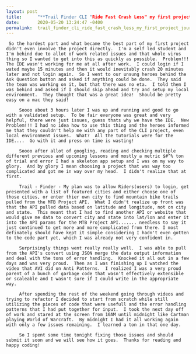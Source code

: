 ```yaml
---
layout: post
title:      "**Trail Finder CLI "Ride Fast Crash Less" my first project journey.**"
date:       2020-05-20 13:24:47 -0400
permalink:  trail_finder_cli_ride_fast_crash_less_my_first_project_journey
---
```



     So the hardest part and what became the best part of my first project didn't even involve the project directly.  I'm a self led student and I'm behind due to allot of work related issues and that whole virus thing so I wanted to get into this as quickly as possible.  Problem!!!  The IDE wasn't working for me at all after work.  I could login if I wated maybe 15 minutes and then it would inevitably crash 20 minutes later and not login again.  So I went to our unsung heroes behind the Ask Question button and asked if anything could be done.  They said the team was working on it, but that there was no eta.  I told them I was behind and asked if I should skip ahead and try and setup my local environment.  They thought that was a great idea!  Should be pretty easy on a mac they said!
		 
		 Soooo about 3 hours later I was up and running and good to go with a validated setup.  To be fair everyone was great and very helpful, there were just issues, guess thats why we have the IDE.  New Problem!!! I had no idea how to use this thing and the heroes informed me that they couldn't help me with any part of the CLI project, even local environment issues.  What?  All the tutorials were for the IDE....  Go with it and press on time is wasting!
		 
		 Soooo after allot of googling, reading and checking multiple different previous and upcoming lessons and mostly a metric $#^% ton of trial and error I had a skeleton app setup and I was on my way to glory.  And by glory I mean choosing a project that was way too complicated and got me in way over my head.  I didn't realize that at first.
		 
		 Trail - Finder - My plan was to allow Riders(users) to login, get presented with a list of featured cities and either choose one of those cities, or enter thier own city to find mountain bike trails pulled from the MTB Project API.  What I didn't realize up front was that the API pulled data based on latitude and longitude, not on city and state.  This meant that I had to find another API or website that would give me data to convert city and state into lat/lon and enter it into the API params for the MTB Project API....... needless to say it just continued to get more and more complicated from there. I most definately should have kept it simple considering I hadn't even gotten to the code part yet, which I was already not very confident in.
		 
		 Surprisingly things went really really well.  I was able to pull from the API's convert using JSON merge the data output information and deal with the tons of error handling.  Knocked it all out in a few days and was very proud.  Then as I was finishing up I watched the video that AVI did on Anti Patterns.  I realized I was a very proud parent of a bunch of garbage code that wasn't effectively extensible or scaleable and I wasn't sure if I could write in the appropriate way.
		 
		 After spending the rest of the weekend going through videos and trying to refactor I decided to start from scratch while still utilizing the pieces of code that were usefull and the error handling patterns that I had put together for input.  I took the next day off of work and stared at the screen from 10AM until midnight like Cartman playing World of Warcraft.  By midnight I had it all working again with only a few issues remaining.  I learned a ton in that one day.
		 
		 So I spent some time tonight fixing those issues and should submit it soon and we will see how it goes.  Thanks for reading and happy coding!  
